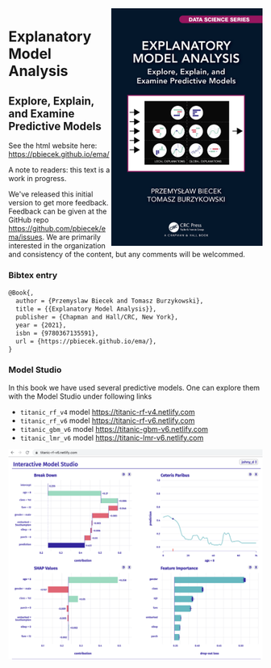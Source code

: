 <img width="300" align="right" src="figure/front4.png">

# Explanatory Model Analysis

## Explore, Explain, and Examine Predictive Models

See the html website here: https://pbiecek.github.io/ema/

A note to readers: this text is a work in progress. 

We've released this initial version to get more feedback. Feedback can be given at the GitHub repo https://github.com/pbiecek/ema/issues. We are primarily interested in the organization and consistency of the content, but any comments will be welcommed.

### Bibtex entry

```
@Book{,
  author = {Przemyslaw Biecek and Tomasz Burzykowski},
  title = {{Explanatory Model Analysis}},
  publisher = {Chapman and Hall/CRC, New York},
  year = {2021},
  isbn = {9780367135591},
  url = {https://pbiecek.github.io/ema/},
}
```

### Model Studio

In this book we have used several predictive models. One can explore them with the Model Studio under following links

* `titanic_rf_v4` model https://titanic-rf-v4.netlify.com
* `titanic_rf_v6` model https://titanic-rf-v6.netlify.com
* `titanic_gbm_v6` model https://titanic-gbm-v6.netlify.com
* `titanic_lmr_v6` model https://titanic-lmr-v6.netlify.com

![figure/titanic_rf_v6.png](figure/titanic_rf_v6.png)

